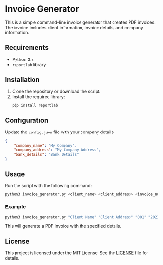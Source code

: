 # Invoice Generator

This is a simple command-line invoice generator that creates PDF invoices. The invoice includes client information, invoice details, and company information.

## Requirements

- Python 3.x
- `reportlab` library

## Installation

1. Clone the repository or download the script.
2. Install the required library:
   ```bash
   pip install reportlab
   ```

## Configuration

Update the `config.json` file with your company details:
```json
{
    "company_name": "My Company",
    "company_address": "My Company Address",
    "bank_details": "Bank Details"
}
```

## Usage

Run the script with the following command:
```bash
python3 invoice_generator.py <client_name> <client_address> <invoice_number> <date> <hours> <rate>
```

### Example
```bash
python3 invoice_generator.py "Client Name" "Client Address" "001" "2023-10-01" 10 50
```

This will generate a PDF invoice with the specified details.

## License

This project is licensed under the MIT License. See the [LICENSE](LICENSE) file for details.

